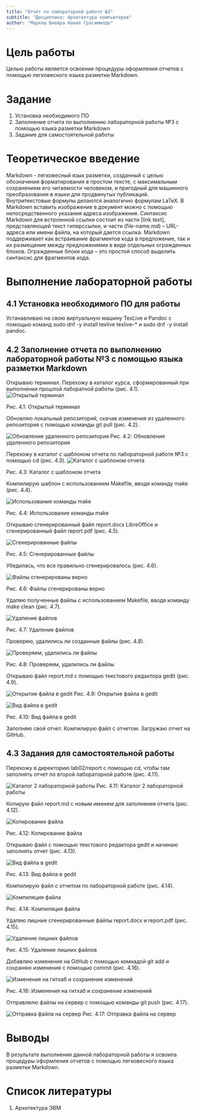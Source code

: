 ```yaml
---
title: "Отчёт по лабораторной работе №3"
subtitle: "Дисциплина: Архитектура компьютеров" 
author: "Маркеш Виейра Нанке Грасимилде"
---
```


# Цель работы

Целью работы является освоение процедуры оформления отчетов с помощью легковесного языка разметки Markdown.

# Задание

1. Установка необходимого ПО  
2. Заполнение отчета по выполнению лабораторной работы №3 с помощью языка разметки Markdown  
3. Задание для самостоятельной работы  

# Теоретическое введение

Markdown - легковесный язык разметки, созданный с целью обозначения форматирования в простом тексте, с максимальным сохранением его читаемости человеком, и пригодный для машинного преобразования в языки для продвинутых публикаций. Внутритекстовые формулы делаются аналогично формулам LaTeX. В Markdown вставить изображение в документ можно с помощью непосредственного указания адреса изображения. Синтаксис Markdown для встроенной ссылки состоит из части [link text], представляющей текст гиперссылки, и части (file-name.md) – URL-адреса или имени файла, на который дается ссылка. Markdown поддерживает как встраивание фрагментов кода в предложение, так и их размещение между предложениями в виде отдельных огражденных блоков. Огражденные блоки кода – это простой способ выделить синтаксис для фрагментов кода.

# Выполнение лабораторной работы

## 4.1 Установка необходимого ПО для работы

Устанавливаю на свою виртуальную машину TexLive и Pandoc с помощью команд sudo dnf -y install texlive texlive-* и sudo dnf -y install pandoc.

## 4.2 Заполнение отчета по выполнению лабораторной работы №3 с помощью языка разметки Markdown

Открываю терминал. Перехожу в каталог курса, сформированный при выполнении прошлой лаборатной работы (рис. 4.1).
![Открытый терминал](image/1.jpg)


Рис. 4.1: Открытый терминал

Обновляю локальный репозиторий, скачав изменения из удаленного репозитория с помощью команды git pull (рис. 4.2).

![Обновление удаленного репозитория](image/2.jpg)
Рис. 4.2: Обновление удаленного репозитория

Перехожу в каталог с шаблоном отчета по лабораторной работе №3 с помощью cd (рис. 4.3).
![Каталог с шаблоном отчета](image/3.jpg)

Рис. 4.3: Каталог с шаблоном отчета

Компилирую шаблон с использованием Makefile, вводя команду make (рис. 4.4).

![Использование команды make](image/4.jpg)

Рис. 4.4: Использование команды make

Открываю сгенерированный файл report.docx LibreOffice и сгенерированный файл report.pdf (рис. 4.5).

![Сгенерированные файлы](image/5.jpg)

Рис. 4.5: Сгенерированные файлы

Убедилась, что все правильно сгенерировалось (рис. 4.6).

![Файлы сгенерированы верно](image/6.jpg)

Рис. 4.6: Файлы сгенерированы верно

Удаляю полученные файлы с использованием Makefile, вводя команду make clean (рис. 4.7).

![Удаление файлов](image/7.jpg)

Рис. 4.7: Удаление файлов

Проверяю, удалились ли созданные файлы (рис. 4.8).

![Проверяем, удалились ли файлы](image/8.jpg)

Рис. 4.8: Проверяем, удалились ли файлы

Открываю файл report.md с помощью текстового редактора gedit (рис. 4.9).

![Открытие файла в gedit](image/9.jpg)
Рис. 4.9: Открытие файла в gedit

![Вид файла в gedit](image/10.jpg)

Рис. 4.10: Вид файла в gedit

Заполняю свой отчет. Компилирую файл с отчетом. Загружаю отчет на GitHub.

## 4.3 Задания для самостоятельной работы

Перехожу в директорию lab02/report с помощью cd, чтобы там заполнять отчет по второй лабораторной работе (рис. 4.11).

![Каталог 2 лабораторной работы](image/11.jpg)
Рис. 4.11: Каталог 2 лабораторной работы

Копирую файл report.md с новым именем для заполнения отчета (рис. 4.12).

![Копирование файла](image/12.jpg)

Рис. 4.12: Копирование файла

Открываю файл с помощью текстового редактора gedit и начинаю заполнять отчет (рис. 4.13).

![Вид файла в gedit](image/13.jpg)

Рис. 4.13: Вид файла в gedit

Компилирую файл с отчетом по лабораторной работе (рис. 4.14).

![Компиляция файла](image/14.jpg)

Рис. 4.14: Компиляция файла

Удаляю лишние сгенерированные файлы report.docx и report.pdf (рис. 4.15).

![Удаление лишних файлов](image/15.jpg)

Рис. 4.15: Удаление лишних файлов

Добавляю изменения на GitHub с помощью комнадой git add и сохраняю изменения с помощью commit (рис. 4.16).

![Изменения на гитхаб и сохранение изменений](image/16.jpg)

Рис. 4.16: Изменения на гитхаб и сохранение изменений

Отправлялю файлы на сервер с помощью команды git push (рис. 4.17).

![Отправка файла на сервер](image/17.jpg)
Рис. 4.17: Отправка файла на сервер

# Выводы

В результате выполнения данной лабораторной работы я освоила процедуры оформления отчетов с помощью легковесного языка разметки Markdown.

# Список литературы

1. Архитектура ЭВМ
